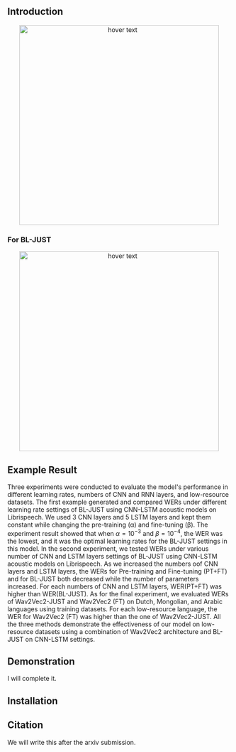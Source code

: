 ## Introduction

<p align="center">
  <img src="https://github.com/YuiEdwardChen/Enhancing-ASR-for-Diverse-Languages-through-Joint-Pre-training-and-Fine-tuning-with-Wav2Vec2-Models/blob/main/BL-JUST.2.png" width="450" title="hover text">

</p>

<h3>For BL-JUST</h3>


<p align="center">
  <img src="https://github.com/YuiEdwardChen/Enhancing-ASR-for-Diverse-Languages-through-Joint-Pre-training-and-Fine-tuning-with-Wav2Vec2-Models/blob/main/Wav2vec2.3.png" width="450" title="hover text">

</p>

## Example Result

Three experiments were conducted to evaluate the model's performance in different learning rates, numbers of CNN and RNN layers, and low-resource datasets. The first example generated and compared WERs under different learning rate settings of BL-JUST using CNN-LSTM acoustic models on Librispeech. We used 3 CNN layers and 5 LSTM layers and kept them constant while changing the pre-training (α) and fine-tuning (β). The experiment result showed that when $\alpha = 10^{-3}$ and $\beta = 10^{-4}$, the WER was the lowest, and it was the optimal learning rates for the BL-JUST settings in this model. In the second experiment, we tested WERs under various number of CNN and LSTM layers settings of BL-JUST using CNN-LSTM acoustic models on Librispeech. As we increased the numbers oof CNN layers and LSTM layers, the WERs for Pre-training and Fine-tuning (PT+FT) and for BL-JUST both decreased while the number of parameters increased. For each numbers of CNN and LSTM layers, WER(PT+FT) was higher than WER(BL-JUST). As for the final experiment, we evaluated WERs of Wav2Vec2-JUST and Wav2Vec2 (FT) on Dutch, Mongolian, and Arabic languages using training datasets. For each low-resource language, the WER for Wav2Vec2 (FT) was higher than the one of Wav2Vec2-JUST. All the three methods demonstrate the effectiveness of our model on low-resource datasets using a combination of Wav2Vec2 architecture and BL-JUST on CNN-LSTM settings.

## Demonstration

I will complete it. 

## Installation

## Citation

We will write this after the arxiv submission.
